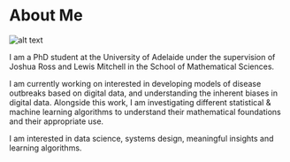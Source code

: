 # About Me
![alt text](/DLprofile.png "Photo of Dennis Liu")

I am a PhD student at the University of Adelaide under the supervision of Joshua Ross and Lewis Mitchell in the School of Mathematical Sciences. 

I am currently working on interested in developing models of disease outbreaks based on digital data, and understanding the inherent biases in digital data. Alongside this work, I am investigating different statistical & machine learning algorithms to understand their mathematical foundations and their appropriate use.

I am interested in data science, systems design, meaningful insights and learning algorithms.
